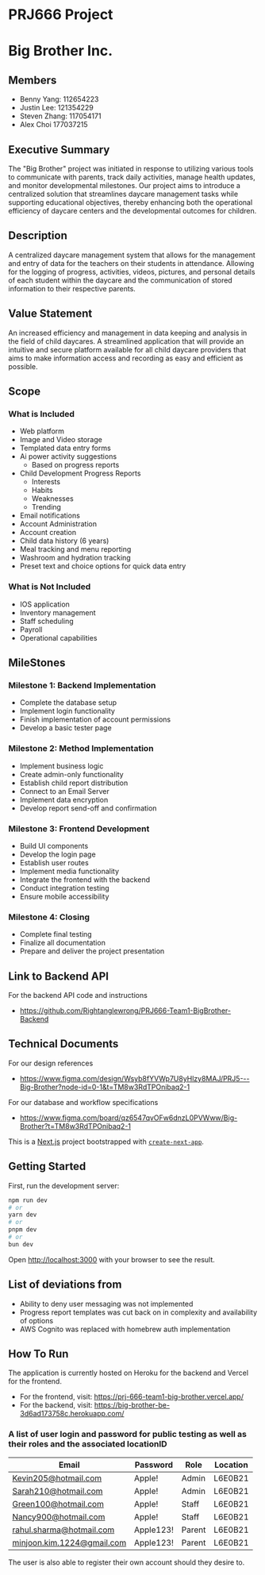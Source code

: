 # PRJ666 Project
# Big Brother Inc.

## Members
* Benny Yang: 112654223
* Justin Lee: 121354229
* Steven Zhang: 117054171
* Alex Choi 177037215

## Executive Summary
  The "Big Brother" project was initiated in response to utilizing various tools to communicate with parents, track daily activities, manage health updates, and monitor developmental milestones. Our project aims to introduce a centralized solution that streamlines daycare management tasks while supporting educational objectives, thereby enhancing both the operational efficiency of daycare centers and the developmental outcomes for children.

## Description
  A centralized daycare management system that allows for the management and entry of data for the teachers on their students in attendance. Allowing for the logging of progress, activities, videos, pictures, and personal details of each student within the daycare and the communication of stored information to their respective parents.

## Value Statement
  An increased efficiency and management in data keeping and analysis in the field of child daycares. A streamlined application that will provide an intuitive and secure platform available for all child daycare providers that aims to make information access and recording as easy and efficient as possible.   

## Scope
### What is Included
* Web platform
* Image and Video storage
* Templated data entry forms
* Ai power activity suggestions
  * Based on progress reports
* Child Development Progress Reports 
  * Interests 
  * Habits
  * Weaknesses 
  * Trending
* Email notifications
* Account Administration
* Account creation
* Child data history (6 years) 
* Meal tracking and menu reporting
* Washroom and hydration tracking 
* Preset text and choice options for quick data entry 
  
### What is Not Included
* IOS application
* Inventory management
* Staff scheduling
* Payroll
* Operational capabilities

## MileStones
### Milestone 1: Backend Implementation
* Complete the database setup
* Implement login functionality
* Finish implementation of account permissions
* Develop a basic tester page
### Milestone 2: Method Implementation
* Implement business logic
* Create admin-only functionality
* Establish child report distribution
* Connect to an Email Server
* Implement data encryption
* Develop report send-off and confirmation
### Milestone 3: Frontend Development
* Build UI components
* Develop the login page
* Establish user routes
* Implement media functionality
* Integrate the frontend with the backend
* Conduct integration testing
* Ensure mobile accessibility
### Milestone 4: Closing
* Complete final testing
* Finalize all documentation
* Prepare and deliver the project presentation

## Link to Backend API
For the backend API code and instructions
* https://github.com/Rightanglewrong/PRJ666-Team1-BigBrother-Backend

## Technical Documents
For our design references
* https://www.figma.com/design/Wsyb8fYVWp7U8yHlzy8MAJ/PRJ5---Big-Brother?node-id=0-1&t=TM8w3RdTPOnibaq2-1 
  
For our database and workflow specifications
* https://www.figma.com/board/qz6547qvOFw6dnzL0PVWww/Big-Brother?t=TM8w3RdTPOnibaq2-1

This is a [Next.js](https://nextjs.org) project bootstrapped with [`create-next-app`](https://nextjs.org/docs/app/api-reference/cli/create-next-app).

## Getting Started
First, run the development server:

```bash
npm run dev
# or
yarn dev
# or
pnpm dev
# or
bun dev
```
Open [http://localhost:3000](http://localhost:3000) with your browser to see the result.

## List of deviations from 
* Ability to deny user messaging was not implemented
* Progress report templates was cut back on in complexity and availability of options
* AWS Cognito was replaced with homebrew auth implementation

## How To Run
The application is currently hosted on Heroku for the backend and Vercel for the frontend.
* For the frontend, visit: https://prj-666-team1-big-brother.vercel.app/ 
* For the backend, visit: https://big-brother-be-3d6ad173758c.herokuapp.com/
  
### A list of user login and password for public testing as well as their roles and the associated locationID

| Email                      | Password   | Role   | Location |
|----------------------------|------------|--------|----------|
| Kevin205@hotmail.com       | Apple!     | Admin  | L6E0B21  |
| Sarah210@hotmail.com       | Apple!     | Admin  | L6E0B21  |
| Green100@hotmail.com       | Apple!     | Staff  | L6E0B21  |
| Nancy900@hotmail.com       | Apple!     | Staff  | L6E0B21  |
| rahul.sharma@hotmail.com   | Apple123!  | Parent | L6E0B21  |
| minjoon.kim.1224@gmail.com | Apple123!  | Parent | L6E0B21  |

The user is also able to register their own account should they desire to. 
